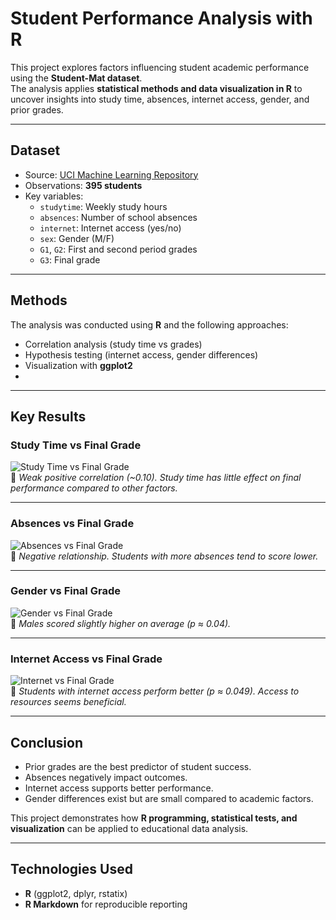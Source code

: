 # Student Performance Analysis with R

This project explores factors influencing student academic performance using the **Student-Mat dataset**.  
The analysis applies **statistical methods and data visualization in R** to uncover insights into study time, absences, internet access, gender, and prior grades.  

---

## Dataset
- Source: [UCI Machine Learning Repository](https://archive.ics.uci.edu/ml/datasets/student+performance)  
- Observations: **395 students**  
- Key variables:  
  - `studytime`: Weekly study hours  
  - `absences`: Number of school absences  
  - `internet`: Internet access (yes/no)  
  - `sex`: Gender (M/F)  
  - `G1`, `G2`: First and second period grades  
  - `G3`: Final grade  

---

## Methods
The analysis was conducted using **R** and the following approaches:
- Correlation analysis (study time vs grades)  
- Hypothesis testing (internet access, gender differences)  
- Visualization with **ggplot2**
- 
---

## Key Results

### Study Time vs Final Grade
![Study Time vs Final Grade](results/studytime_vs_final.png)  
🔹 *Weak positive correlation (~0.10). Study time has little effect on final performance compared to other factors.*  

---

### Absences vs Final Grade
![Absences vs Final Grade](results/absences_vs_final.png)  
🔹 *Negative relationship. Students with more absences tend to score lower.*  

---

### Gender vs Final Grade
![Gender vs Final Grade](results/gender_vs_final.png)  
🔹 *Males scored slightly higher on average (p ≈ 0.04).*  

---

### Internet Access vs Final Grade
![Internet vs Final Grade](results/internet_vs_final.png)  
🔹 *Students with internet access perform better (p ≈ 0.049). Access to resources seems beneficial.*  


---

## Conclusion
- Prior grades are the best predictor of student success.  
- Absences negatively impact outcomes.  
- Internet access supports better performance.  
- Gender differences exist but are small compared to academic factors.  

This project demonstrates how **R programming, statistical tests, and visualization** can be applied to educational data analysis.  

---

## Technologies Used
- **R** (ggplot2, dplyr, rstatix)  
- **R Markdown** for reproducible reporting  


